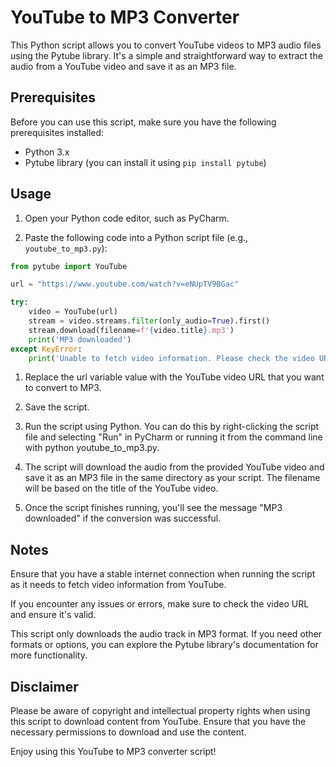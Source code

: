 # YouTube to MP3 Converter

This Python script allows you to convert YouTube videos to MP3 audio files using the Pytube library. It's a simple and straightforward way to extract the audio from a YouTube video and save it as an MP3 file.

## Prerequisites

Before you can use this script, make sure you have the following prerequisites installed:

- Python 3.x
- Pytube library (you can install it using `pip install pytube`)

## Usage

1. Open your Python code editor, such as PyCharm.

2. Paste the following code into a Python script file (e.g., `youtube_to_mp3.py`):

```python
from pytube import YouTube

url = "https://www.youtube.com/watch?v=eNUpTV9BGac"

try:
    video = YouTube(url)
    stream = video.streams.filter(only_audio=True).first()
    stream.download(filename=f'{video.title}.mp3')
    print('MP3 downloaded')
except KeyError:
    print('Unable to fetch video information. Please check the video URL')

```

1. Replace the url variable value with the YouTube video URL that you want to convert to MP3.

2. Save the script.

3. Run the script using Python. You can do this by right-clicking the script file and selecting "Run" in PyCharm or running it from the command line with python youtube_to_mp3.py.

4. The script will download the audio from the provided YouTube video and save it as an MP3 file in the same directory as your script. The filename will be based on the title of the YouTube video.

5. Once the script finishes running, you'll see the message "MP3 downloaded" if the conversion was successful.

## Notes
Ensure that you have a stable internet connection when running the script as it needs to fetch video information from YouTube.

If you encounter any issues or errors, make sure to check the video URL and ensure it's valid.

This script only downloads the audio track in MP3 format. If you need other formats or options, you can explore the Pytube library's documentation for more functionality.

## Disclaimer

Please be aware of copyright and intellectual property rights when using this script to download content from YouTube. Ensure that you have the necessary permissions to download and use the content.

Enjoy using this YouTube to MP3 converter script! 